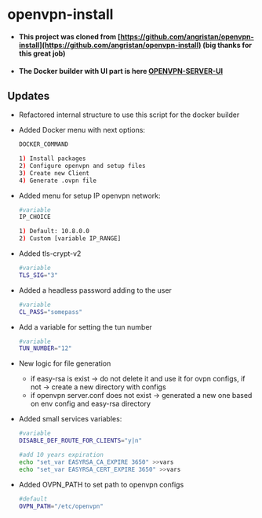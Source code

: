 # openvpn-install

- #### This project was cloned from [https://github.com/angristan/openvpn-install](https://github.com/angristan/openvpn-install) (big thanks for this great job)

- #### The Docker builder with UI part is here [**OPENVPN-SERVER-UI**](https://github.com/shuricksumy/openvpn-u)

## Updates

- Refactored internal structure to use this script for the docker builder
- Added Docker menu with next options:

  ```bash
  DOCKER_COMMAND
  
  1) Install packages
  2) Configure openvpn and setup files
  3) Create new Client
  4) Generate .ovpn file
  ```

- Added menu for setup IP openvpn network:

  ```bash
  #variable
  IP_CHOICE
  
  1) Default: 10.8.0.0
  2) Custom [variable IP_RANGE]
  ```

- Added tls-crypt-v2

  ```bash
  #variable
  TLS_SIG="3"
  ```

- Added a headless password adding to the user

  ```bash
  #variable
  CL_PASS="somepass"
  ```

- Add a variable for setting the tun number

  ```bash
  #variable
  TUN_NUMBER="12"
  ```

- New logic for file generation
  - if easy-rsa is exist -> do not delete it and use it for ovpn configs, if not -> create a new directory with configs
  - if openvpn server.conf does not exist -> generated a new one based on env config and easy-rsa directory

- Added small services variables:

  ```bash
  #variable
  DISABLE_DEF_ROUTE_FOR_CLIENTS="y|n"
  
  #add 10 years expiration
  echo "set_var EASYRSA_CA_EXPIRE 3650" >>vars
  echo "set_var EASYRSA_CERT_EXPIRE 3650" >>vars
  
  ```

- Added OVPN_PATH to set path to openvpn configs

  ```bash
  #default
  OVPN_PATH="/etc/openvpn"
  ```
